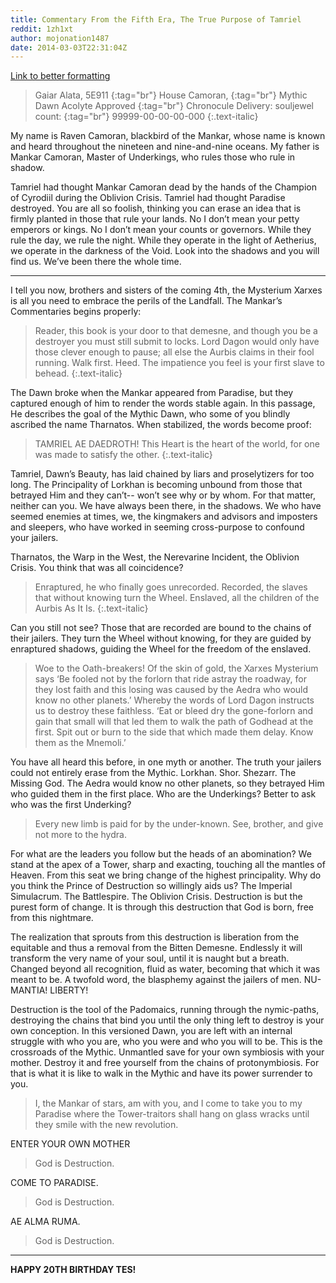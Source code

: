```yaml
---
title: Commentary From the Fifth Era, The True Purpose of Tamriel
reddit: 1zh1xt
author: mojonation1487
date: 2014-03-03T22:31:04Z
---
```


[Link to better formatting](https://mythicdawn.es/commentary.html)

> Gaiar Alata, 5E911 [](){:tag="br"}
> House Camoran, [](){:tag="br"}
> Mythic Dawn Acolyte Approved [](){:tag="br"}
> Chronocule Delivery: souljewel count: [](){:tag="br"}
> 99999-00-00-00-000
{:.text-italic}

My name is Raven Camoran, blackbird of the Mankar, whose name is known and heard
throughout the nineteen and nine-and-nine oceans. My father is Mankar Camoran,
Master of Underkings, who rules those who rule in shadow.

Tamriel had thought Mankar Camoran dead by the hands of the Champion of Cyrodiil
during the Oblivion Crisis. Tamriel had thought Paradise destroyed. You are all
so foolish, thinking you can erase an idea that is firmly planted in those that
rule your lands. No I don’t mean your petty emperors or kings. No I don’t mean
your counts or governors. While they rule the day, we rule the night. While they
operate in the light of Aetherius, we operate in the darkness of the Void. Look
into the shadows and you will find us. We’ve been there the whole time.

---

I tell you now, brothers and sisters of the coming 4th, the Mysterium Xarxes is
all you need to embrace the perils of the Landfall. The Mankar’s Commentaries
begins properly:

> Reader, this book is your door to that demesne, and though you be a destroyer
> you must still submit to locks. Lord Dagon would only have those clever enough
> to pause; all else the Aurbis claims in their fool running. Walk first. Heed.
> The impatience you feel is your first slave to behead.
{:.text-italic}

The Dawn broke when the Mankar appeared from Paradise, but they captured enough
of him to render the words stable again. In this passage, He describes the goal
of the Mythic Dawn, who some of you blindly ascribed the name Tharnatos. When
stabilized, the words become proof:

> TAMRIEL AE DAEDROTH! This Heart is the heart of the world, for one was made to
> satisfy the other.
{:.text-italic}

Tamriel, Dawn’s Beauty, has laid chained by liars and proselytizers for too
long. The Principality of Lorkhan is becoming unbound from those that betrayed
Him and they can’t-- won’t see why or by whom. For that matter, neither can you.
We have always been there, in the shadows. We who have seemed enemies at times,
we, the kingmakers and advisors and imposters and sleepers, who have worked in
seeming cross-purpose to confound your jailers.

Tharnatos, the Warp in the West, the Nerevarine Incident, the Oblivion Crisis.
You think that was all coincidence?

> Enraptured, he who finally goes unrecorded. Recorded, the slaves that without
> knowing turn the Wheel. Enslaved, all the children of the Aurbis As It Is.
{:.text-italic}

Can you still not see? Those that are recorded are bound to the chains of their
jailers. They turn the Wheel without knowing, for they are guided by enraptured
shadows, guiding the Wheel for the freedom of the enslaved.

> Woe to the Oath-breakers! Of the skin of gold, the Xarxes Mysterium says ‘Be
> fooled not by the forlorn that ride astray the roadway, for they lost faith
> and this losing was caused by the Aedra who would know no other planets.’
> Whereby the words of Lord Dagon instructs us to destroy these faithless. ‘Eat
> or bleed dry the gone-forlorn and gain that small will that led them to walk
> the path of Godhead at the first. Spit out or burn to the side that which made
> them delay. Know them as the Mnemoli.’

You have all heard this before, in one myth or another. The truth your jailers
could not entirely erase from the Mythic. Lorkhan. Shor. Shezarr. The Missing
God. The Aedra would know no other planets, so they betrayed Him who guided them
in the first place. Who are the Underkings? Better to ask who was the first
Underking?

> Every new limb is paid for by the under-known. See, brother, and give not more
> to the hydra.

For what are the leaders you follow but the heads of an abomination? We stand at
the apex of a Tower, sharp and exacting, touching all the mantles of Heaven.
From this seat we bring change of the highest principality. Why do you think the
Prince of Destruction so willingly aids us? The Imperial Simulacrum. The
Battlespire. The Oblivion Crisis. Destruction is but the purest form of change.
It is through this destruction that God is born, free from this nightmare.

The realization that sprouts from this destruction is liberation from the
equitable and thus a removal from the Bitten Demesne. Endlessly it will
transform the very name of your soul, until it is naught but a breath. Changed
beyond all recognition, fluid as water, becoming that which it was meant to be.
A twofold word, the blasphemy against the jailers of men. NU-MANTIA! LIBERTY!

Destruction is the tool of the Padomaics, running through the nymic-paths,
destroying the chains that bind you until the only thing left to destroy is your
own conception. In this versioned Dawn, you are left with an internal struggle
with who you are, who you were and who you will to be. This is the crossroads of
the Mythic. Unmantled save for your own symbiosis with your mother. Destroy it
and free yourself from the chains of protonymbiosis. For that is what it is like
to walk in the Mythic and have its power surrender to you.

> I, the Mankar of stars, am with you, and I come to take you to my Paradise
> where the Tower-traitors shall hang on glass wracks until they smile with the
> new revolution.

ENTER YOUR OWN MOTHER

> God is Destruction.

COME TO PARADISE.

> God is Destruction.

AE ALMA RUMA.

> God is Destruction.

---

**HAPPY 20TH BIRTHDAY TES!**
